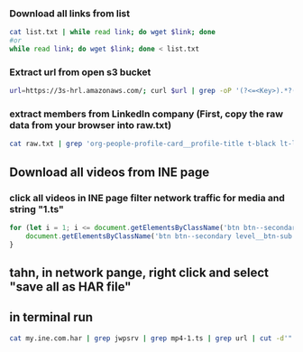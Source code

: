 

### Download all links from list

```bash
cat list.txt | while read link; do wget $link; done
#or 
while read link; do wget $link; done < list.txt
```
### Extract url from open s3 bucket
```bash
url=https://3s-hrl.amazonaws.com/; curl $url | grep -oP '(?<=<Key>).*?(?=</Key>)' | awk '{print $url$1} | tee list.txt'
```
### extract members from LinkedIn company (First, copy the raw data from your browser into raw.txt)
```bash
cat raw.txt | grep 'org-people-profile-card__profile-title t-black lt-line-clamp lt-line-clamp--single-line ember-view' | cut -d '>' -f 2 | grep -v 'LinkedIn Member' | sort -u
```

## Download all videos from INE page
### click all videos in INE page filter network traffic for media and string "1.ts"
```js
for (let i = 1; i <= document.getElementsByClassName('btn btn--secondary level__btn-sub').length; i++) {
    document.getElementsByClassName('btn btn--secondary level__btn-sub')[i].click();await new Promise(r => setTimeout(r, 5000));
}
```
## tahn, in network pange, right click and select "save all as HAR file"
## in terminal run 
```bash  
cat my.ine.com.har | grep jwpsrv | grep mp4-1.ts | grep url | cut -d'"' -f4 | sed -s 's/-1.ts//g'
```
